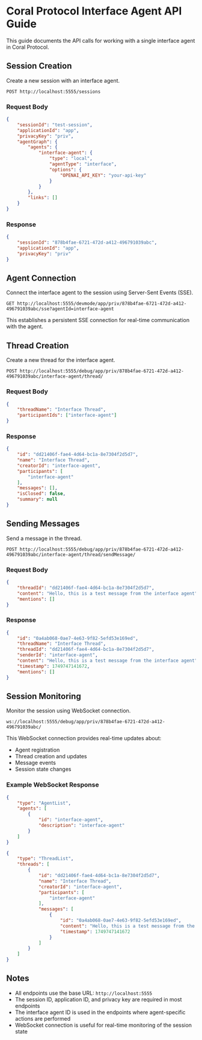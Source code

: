 # Coral Protocol Interface Agent API Guide

This guide documents the API calls for working with a single interface agent in Coral Protocol.

## Session Creation

Create a new session with an interface agent.

```http
POST http://localhost:5555/sessions
```

### Request Body
```json
{
    "sessionId": "test-session",
    "applicationId": "app",
    "privacyKey": "priv",
    "agentGraph": {
        "agents": {
            "interface-agent": {
                "type": "local",
                "agentType": "interface",
                "options": {
                    "OPENAI_API_KEY": "your-api-key"
                }
            }
        },
        "links": []
    }
}
```

### Response
```json
{
    "sessionId": "878b4fae-6721-472d-a412-496791039abc",
    "applicationId": "app",
    "privacyKey": "priv"
}
```

## Agent Connection

Connect the interface agent to the session using Server-Sent Events (SSE).

```http
GET http://localhost:5555/devmode/app/priv/878b4fae-6721-472d-a412-496791039abc/sse?agentId=interface-agent
```

This establishes a persistent SSE connection for real-time communication with the agent.

## Thread Creation

Create a new thread for the interface agent.

```http
POST http://localhost:5555/debug/app/priv/878b4fae-6721-472d-a412-496791039abc/interface-agent/thread/
```

### Request Body
```json
{
    "threadName": "Interface Thread",
    "participantIds": ["interface-agent"]
}
```

### Response
```json
{
    "id": "dd21406f-fae4-4d64-bc1a-8e7304f2d5d7",
    "name": "Interface Thread",
    "creatorId": "interface-agent",
    "participants": [
        "interface-agent"
    ],
    "messages": [],
    "isClosed": false,
    "summary": null
}
```

## Sending Messages

Send a message in the thread.

```http
POST http://localhost:5555/debug/app/priv/878b4fae-6721-472d-a412-496791039abc/interface-agent/thread/sendMessage/
```

### Request Body
```json
{
    "threadId": "dd21406f-fae4-4d64-bc1a-8e7304f2d5d7",
    "content": "Hello, this is a test message from the interface agent",
    "mentions": []
}
```

### Response
```json
{
    "id": "0a4ab068-0ae7-4e63-9f82-5efd53e169ed",
    "threadName": "Interface Thread",
    "threadId": "dd21406f-fae4-4d64-bc1a-8e7304f2d5d7",
    "senderId": "interface-agent",
    "content": "Hello, this is a test message from the interface agent",
    "timestamp": 1749747141672,
    "mentions": []
}
```

## Session Monitoring

Monitor the session using WebSocket connection.

```http
ws://localhost:5555/debug/app/priv/878b4fae-6721-472d-a412-496791039abc/
```

This WebSocket connection provides real-time updates about:
- Agent registration
- Thread creation and updates
- Message events
- Session state changes

### Example WebSocket Response
```json
{
    "type": "AgentList",
    "agents": [
        {
            "id": "interface-agent",
            "description": "interface-agent"
        }
    ]
}
```

```json
{
    "type": "ThreadList",
    "threads": [
        {
            "id": "dd21406f-fae4-4d64-bc1a-8e7304f2d5d7",
            "name": "Interface Thread",
            "creatorId": "interface-agent",
            "participants": [
                "interface-agent"
            ],
            "messages": [
                {
                    "id": "0a4ab068-0ae7-4e63-9f82-5efd53e169ed",
                    "content": "Hello, this is a test message from the interface agent",
                    "timestamp": 1749747141672
                }
            ]
        }
    ]
}
```

## Notes
- All endpoints use the base URL: `http://localhost:5555`
- The session ID, application ID, and privacy key are required in most endpoints
- The interface agent ID is used in the endpoints where agent-specific actions are performed
- WebSocket connection is useful for real-time monitoring of the session state
